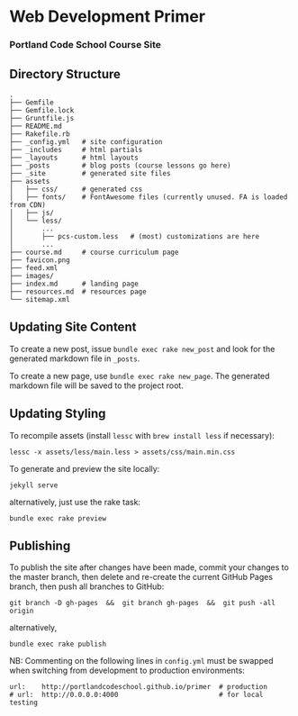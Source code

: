 Web Development Primer
=======================
### Portland Code School Course Site

## Directory Structure

```
.
├── Gemfile
├── Gemfile.lock
├── Gruntfile.js
├── README.md
├── Rakefile.rb
├── _config.yml   # site configuration
├── _includes     # html partials
├── _layouts      # html layouts
├── _posts        # blog posts (course lessons go here)
├── _site         # generated site files
├── assets
│   ├── css/      # generated css 
│   ├── fonts/    # FontAwesome files (currently unused. FA is loaded from CDN)
│   ├── js/
│   └── less/
│       ...
│       ├── pcs-custom.less   # (most) customizations are here
│       ...
├── course.md     # course curriculum page
├── favicon.png   
├── feed.xml
├── images/
├── index.md      # landing page
├── resources.md  # resources page
└── sitemap.xml
```

## Updating Site Content

To create a new post, issue `bundle exec rake new_post` and look for the generated markdown file in `_posts`. 

To create a new page, use `bundle exec rake new_page`. The generated markdown file will be saved to the project root.

## Updating Styling 
To recompile assets (install `lessc` with `brew install less` if necessary):

```
lessc -x assets/less/main.less > assets/css/main.min.css
```

To generate and preview the site locally:
```
jekyll serve
```

alternatively, just use the rake task:

```
bundle exec rake preview
```

## Publishing 
To publish the site after changes have been made, commit your changes to the master branch, then delete and re-create the current GitHub Pages branch, then push all branches to GitHub:

```
git branch -D gh-pages  &&  git branch gh-pages  &&  git push -all origin
```

alternatively,

```
bundle exec rake publish
```

NB: Commenting on the following lines in `config.yml` must be swapped when switching from development to production environments:

```
url:    http://portlandcodeschool.github.io/primer  # production
# url:  http://0.0.0.0:4000                         # for local testing
```

